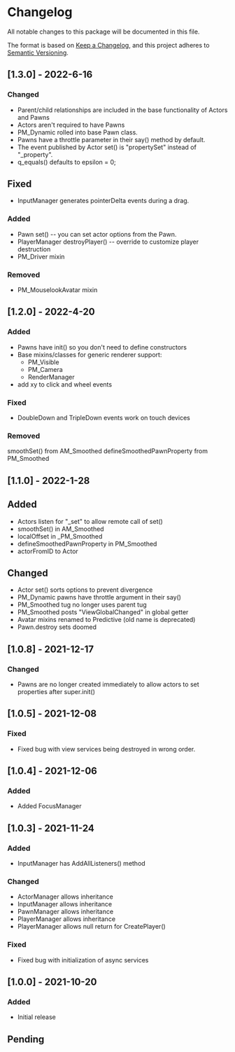 # Changelog
All notable changes to this package will be documented in this file.

The format is based on [Keep a Changelog](https://keepachangelog.com/en/1.0.0/),
and this project adheres to [Semantic Versioning](https://semver.org/spec/v2.0.0.html).


## [1.3.0] - 2022-6-16
### Changed
- Parent/child relationships are included in the base functionality of Actors and Pawns
- Actors aren't required to have Pawns
- PM_Dynamic rolled into base Pawn class.
- Pawns have a throttle parameter in their say() method by default.
- The event published by Actor set() is "propertySet" instead of "_property".
- q_equals() defaults to epsilon = 0;

## Fixed
- InputManager generates pointerDelta events during a drag.

### Added
- Pawn set() -- you can set actor options from the Pawn.
- PlayerManager destroyPlayer() -- override to customize player destruction
- PM_Driver mixin

### Removed
- PM_MouselookAvatar mixin

## [1.2.0] - 2022-4-20
### Added
- Pawns have init() so you don't need to define constructors
- Base mixins/classes for generic renderer support:
  - PM_Visible
  - PM_Camera
  - RenderManager
- add xy to click and wheel events

### Fixed
- DoubleDown and TripleDown events work on touch devices

### Removed
smoothSet() from AM_Smoothed
defineSmoothedPawnProperty from PM_Smoothed

## [1.1.0] - 2022-1-28
## Added
- Actors listen for "_set" to allow remote call of set()
- smoothSet() in AM_Smoothed
- localOffset in _PM_Smoothed
- defineSmoothedPawnProperty in PM_Smoothed
- actorFromID to Actor

## Changed
- Actor set() sorts options to prevent divergence
- PM_Dynamic pawns have throttle argument in their say()
- PM_Smoothed tug no longer uses parent tug
- PM_Smoothed posts "ViewGlobalChanged" in global getter
- Avatar mixins renamed to Predictive (old name is deprecated)
- Pawn.destroy sets doomed

## [1.0.8] - 2021-12-17
### Changed
- Pawns are no longer created immediately to allow actors to set properties after super.init()

## [1.0.5] - 2021-12-08
### Fixed
- Fixed bug with view services being destroyed in wrong order.

## [1.0.4] - 2021-12-06
### Added
- Added FocusManager

## [1.0.3] - 2021-11-24
### Added
- InputManager has AddAllListeners() method
### Changed
- ActorManager allows inheritance
- InputManager allows inheritance
- PawnManager allows inheritance
- PlayerManager allows inheritance
- PlayerManager allows null return for CreatePlayer()
### Fixed
- Fixed bug with initialization of async services

## [1.0.0] - 2021-10-20
### Added
- Initial release

## Pending



